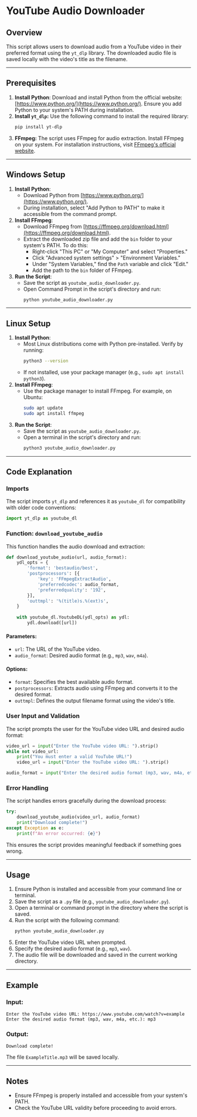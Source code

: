 # YouTube Audio Downloader

## Overview
This script allows users to download audio from a YouTube video in their preferred format using the `yt_dlp` library. The downloaded audio file is saved locally with the video's title as the filename.

---

## Prerequisites
1. **Install Python**: Download and install Python from the official website: [https://www.python.org/](https://www.python.org/). Ensure you add Python to your system's PATH during installation.
2. **Install `yt_dlp`:** Use the following command to install the required library:
    ```bash
    pip install yt-dlp
    ```
3. **FFmpeg:** The script uses FFmpeg for audio extraction. Install FFmpeg on your system. For installation instructions, visit [FFmpeg's official website](https://ffmpeg.org/download.html).

---

## Windows Setup
1. **Install Python**:
   - Download Python from [https://www.python.org/](https://www.python.org/).
   - During installation, select "Add Python to PATH" to make it accessible from the command prompt.
2. **Install FFmpeg**:
   - Download FFmpeg from [https://ffmpeg.org/download.html](https://ffmpeg.org/download.html).
   - Extract the downloaded zip file and add the `bin` folder to your system's PATH. To do this:
     - Right-click "This PC" or "My Computer" and select "Properties."
     - Click "Advanced system settings" > "Environment Variables."
     - Under "System Variables," find the `Path` variable and click "Edit."
     - Add the path to the `bin` folder of FFmpeg.
3. **Run the Script**:
   - Save the script as `youtube_audio_downloader.py`.
   - Open Command Prompt in the script's directory and run:
     ```bash
     python youtube_audio_downloader.py
     ```

---

## Linux Setup
1. **Install Python**:
   - Most Linux distributions come with Python pre-installed. Verify by running:
     ```bash
     python3 --version
     ```
   - If not installed, use your package manager (e.g., `sudo apt install python3`).
2. **Install FFmpeg**:
   - Use the package manager to install FFmpeg. For example, on Ubuntu:
     ```bash
     sudo apt update
     sudo apt install ffmpeg
     ```
3. **Run the Script**:
   - Save the script as `youtube_audio_downloader.py`.
   - Open a terminal in the script's directory and run:
     ```bash
     python3 youtube_audio_downloader.py
     ```

---

## Code Explanation

### Imports
The script imports `yt_dlp` and references it as `youtube_dl` for compatibility with older code conventions:
```python
import yt_dlp as youtube_dl
```

### Function: `download_youtube_audio`
This function handles the audio download and extraction:
```python
def download_youtube_audio(url, audio_format):
    ydl_opts = {
        'format': 'bestaudio/best',
        'postprocessors': [{
            'key': 'FFmpegExtractAudio',
            'preferredcodec': audio_format,
            'preferredquality': '192',
        }],
        'outtmpl': '%(title)s.%(ext)s',
    }
    
    with youtube_dl.YoutubeDL(ydl_opts) as ydl:
        ydl.download([url])
```
#### Parameters:
- `url`: The URL of the YouTube video.
- `audio_format`: Desired audio format (e.g., `mp3`, `wav`, `m4a`).

#### Options:
- `format`: Specifies the best available audio format.
- `postprocessors`: Extracts audio using FFmpeg and converts it to the desired format.
- `outtmpl`: Defines the output filename format using the video's title.

### User Input and Validation
The script prompts the user for the YouTube video URL and desired audio format:
```python
video_url = input("Enter the YouTube video URL: ").strip()
while not video_url:
    print("You must enter a valid YouTube URL!")
    video_url = input("Enter the YouTube video URL: ").strip()

audio_format = input("Enter the desired audio format (mp3, wav, m4a, etc.): ").strip()
```

### Error Handling
The script handles errors gracefully during the download process:
```python
try:
    download_youtube_audio(video_url, audio_format)
    print("Download complete!")
except Exception as e:
    print(f"An error occurred: {e}")
```
This ensures the script provides meaningful feedback if something goes wrong.

---

## Usage
1. Ensure Python is installed and accessible from your command line or terminal.
2. Save the script as a `.py` file (e.g., `youtube_audio_downloader.py`).
3. Open a terminal or command prompt in the directory where the script is saved.
4. Run the script with the following command:
    ```bash
    python youtube_audio_downloader.py
    ```
5. Enter the YouTube video URL when prompted.
6. Specify the desired audio format (e.g., `mp3`, `wav`).
7. The audio file will be downloaded and saved in the current working directory.

---

## Example
### Input:
```
Enter the YouTube video URL: https://www.youtube.com/watch?v=example
Enter the desired audio format (mp3, wav, m4a, etc.): mp3
```
### Output:
```
Download complete!
```
The file `ExampleTitle.mp3` will be saved locally.

---

## Notes
- Ensure FFmpeg is properly installed and accessible from your system's PATH.
- Check the YouTube URL validity before proceeding to avoid errors.
